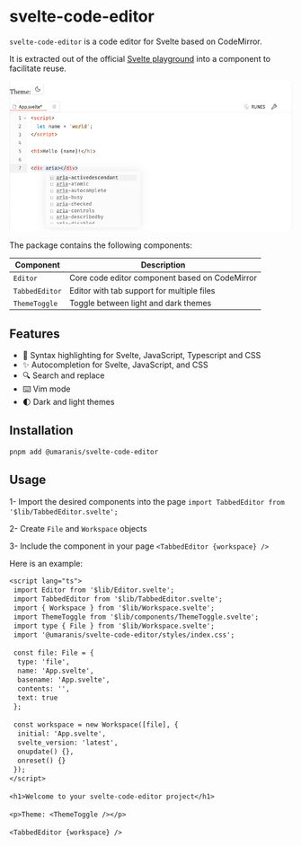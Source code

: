# svelte-code-editor

`svelte-code-editor` is a code editor for Svelte based on CodeMirror.

It is extracted out of the official [Svelte playground](https://svelte.dev/playground) into a component to facilitate reuse.

![alt text](https://raw.githubusercontent.com/umaranis/svelte-code-editor/refs/heads/main/docs/images/screenshot.png)

The package contains the following components:

| Component | Description |
|-----------|-------------|
| `Editor` | Core code editor component based on CodeMirror |
| `TabbedEditor` | Editor with tab support for multiple files |
| `ThemeToggle` | Toggle between light and dark themes |

## Features

- 🎨 Syntax highlighting for Svelte, JavaScript, Typescript and CSS
- ✨ Autocompletion for Svelte, JavaScript, and CSS
- 🔍 Search and replace
- ⌨️ Vim mode
- 🌓 Dark and light themes

## Installation

```bash
pnpm add @umaranis/svelte-code-editor
```

## Usage

1- Import the desired components into the page `import TabbedEditor from '$lib/TabbedEditor.svelte';`

2- Create `File` and `Workspace` objects

3- Include the component in your page `<TabbedEditor {workspace} />`

Here is  an example:

```svelte
<script lang="ts">
 import Editor from '$lib/Editor.svelte';
 import TabbedEditor from '$lib/TabbedEditor.svelte';
 import { Workspace } from '$lib/Workspace.svelte';
 import ThemeToggle from '$lib/components/ThemeToggle.svelte';
 import type { File } from '$lib/Workspace.svelte';
 import '@umaranis/svelte-code-editor/styles/index.css';

 const file: File = {
  type: 'file',
  name: 'App.svelte',
  basename: 'App.svelte',
  contents: '',
  text: true
 };

 const workspace = new Workspace([file], {
  initial: 'App.svelte',
  svelte_version: 'latest',
  onupdate() {},
  onreset() {}
 });
</script>

<h1>Welcome to your svelte-code-editor project</h1>

<p>Theme: <ThemeToggle /></p>

<TabbedEditor {workspace} />
```
